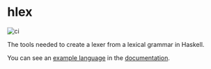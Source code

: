 # hlex

![ci](https://github.com/SebTee/Hlex/actions/workflows/ci.yml/badge.svg)

The tools needed to create a lexer from a lexical grammar in Haskell.

You can see an [example language](https://hackage.haskell.org/package/hlex/docs/Hlex.html#g:1)
in the [documentation](https://hackage.haskell.org/package/hlex/docs/doc-index.html).
